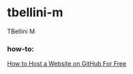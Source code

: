 # tbellini-m
TBellini M


### how-to:
[How to Host a Website on GitHub For Free](https://www.geeksforgeeks.org/how-to-host-a-website-on-github-for-free/)

